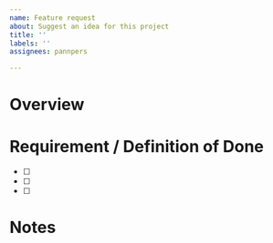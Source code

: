 ```yaml
---
name: Feature request
about: Suggest an idea for this project
title: ''
labels: ''
assignees: pannpers

---
```


# Overview


# Requirement / Definition of Done
- [ ]
- [ ]
- [ ]

# Notes
